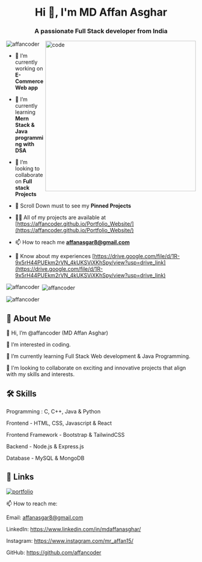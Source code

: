 <h1 align="center">Hi 👋, I'm MD Affan Asghar</h1>
<h3 align="center">A passionate Full Stack developer from India</h3>

<img align="right" alt="code" width="400" src="https://camo.githubusercontent.com/e2ab69d5a806b80711a92cd080b85bd4a71f014be76314170853caa52ebbb368/68747470733a2f2f7468656163656d616b6572732e636f6d2f77702d636f6e74656e742f75706c6f6164732f323032302f30352f636f7573746f6d2d7765622e676966"/>

<p align="left"> <img src="https://komarev.com/ghpvc/?username=affancoder&label=Profile%20views&color=0e75b6&style=flat" alt="affancoder" /> </p>

- 🔭 I’m currently working on **E-Commerce Web app**

- 🌱 I’m currently learning **Mern Stack & Java programming with DSA**

- 👯 I’m looking to collaborate on **Full stack Projects**

- 🎇 Scroll Down must to see my **Pinned Projects**

- 👨‍💻 All of my projects are available at [https://affancoder.github.io/Portfolio_Website/](https://affancoder.github.io/Portfolio_Website/)

- 📫 How to reach me **affanasgar8@gmail.com**

- 📄 Know about my experiences [https://drive.google.com/file/d/1R-9x5rH44PUEkm2rVN_4kUKSViXKhSpy/view?usp=drive_link](https://drive.google.com/file/d/1R-9x5rH44PUEkm2rVN_4kUKSViXKhSpy/view?usp=drive_link)

<p><img align="left" src="https://github-readme-stats.vercel.app/api/top-langs?username=affancoder&show_icons=true&locale=en&layout=compact" alt="affancoder" /></p>

<p>&nbsp;<img align="center" src="https://github-readme-stats.vercel.app/api?username=affancoder&show_icons=true&locale=en" alt="affancoder" /></p>

<p><img align="center" src="https://github-readme-streak-stats.herokuapp.com/?user=affancoder&" alt="affancoder" /></p>




## 🚀 About Me
👋 Hi, I’m @affancoder (MD Affan Asghar)

👀 I’m interested in coding.
 
🌱 I’m currently learning Full Stack Web development & Java Programming.

💞️ I'm looking to collaborate on exciting and innovative projects that align with my skills and interests.


## 🛠 Skills

Programming : C, C++, Java & Python

Frontend - HTML, CSS, Javascript & React

Frontend Framework - Bootstrap & TailwindCSS 

Backend - Node.js & Express.js

Database - MySQL & MongoDB


## 🔗 Links
[![portfolio](https://img.shields.io/badge/my_portfolio-000?style=for-the-badge&logo=ko-fi&logoColor=white)](https://affancoder.github.io/Portfolio_Website/)

📫 How to reach me:

Email: affanasgar8@gmail.com

LinkedIn: https://www.linkedin.com/in/mdaffanasghar/

Instagram: https://www.instagram.com/mr_affan15/

GitHub: https://github.com/affancoder
